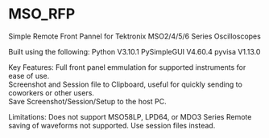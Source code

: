 # MSO_RFP
Simple Remote Front Pannel for Tektronix MSO2/4/5/6 Series Oscilloscopes

Built using the following:
Python         V3.10.1
PySimpleGUI    V4.60.4
pyvisa         V1.13.0

Key Features:
Full front panel emmulation for supported instruments for ease of use.  
Screenshot and Session file to Clipboard, useful for quickly sending to coworkers or other users.  
Save Screenshot/Session/Setup to the host PC.  

Limitations:
Does not support MSO58LP, LPD64, or MDO3 Series
Remote saving of waveforms not supported.  Use session files instead.

